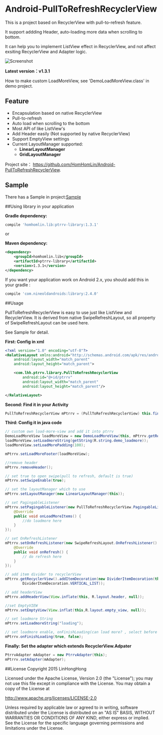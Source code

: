 # Android-PullToRefreshRecyclerView

This is a project based on RecyclerView with pull-to-refresh feature.

It support addding Header, auto-loading more data when scrolling to bottom.

It can help you to implement ListView effect in RecyclerView, and not affect exsiting RecyclerView and Adapter logic.


![Screenshot](https://github.com/HomHomLin/Android-PullToRefreshRecyclerView/blob/master/screenshot.gif)


**Latest version：v1.3.1**

How to make custom LoadMoreView, see 'DemoLoadMoreView.class' in demo project.

## Feature
 * Encapsulation based on native RecyclerView
 * Pull-to-refresh
 * Auto load when scrolling to the bottom
 * Most API of like ListView's
 * Add Header easily (Not supported by native RecyclerView)
 * Support EmptyView settings
 * Current LayoutManager supported:
 	* **LinearLayoutManager**
 	* **GridLayoutManager**

Project site： <https://github.com/HomHomLin/Android-PullToRefreshRecyclerView>.

## Sample
There has a Sample in project:[Sample](https://github.com/HomHomLin/Android-PullToRefreshRecyclerView/blob/master/sample.apk)

##Using library in your application

**Gradle dependency:**
``` groovy
compile 'homhomlin.lib:ptrrv-library:1.3.1'
```

or

**Maven dependency:**
``` xml
<dependency>
	<groupId>homhomlin.lib</groupId>
	<artifactId>ptrrv-library</artifactId>
	<version>1.3.1</version>
</dependency>
```

If you want your application work on Android 2.x, you should add this in your gradle :

``` groovy
compile 'com.nineoldandroids:library:2.4.0'
```

##Usage

PullToRefreshRecyclerView is easy to use just like ListView and RecyclerView.
It is derived from native SwipeRefreshLayout, so all property of SwipeRefreshLayout can be used here.

See Sample for detail.

**First: Config in xml**
``` xml
<?xml version="1.0" encoding="utf-8"?>
<RelativeLayout xmlns:android="http://schemas.android.com/apk/res/android"
    android:layout_width="match_parent"
    android:layout_height="match_parent">

    <com.lhh.ptrrv.library.PullToRefreshRecyclerView
        android:id="@+id/ptrrv"
        android:layout_width="match_parent"
        android:layout_height="match_parent"/>

</RelativeLayout>
```

**Second: Find it in your Activity**
``` java
PullToRefreshRecyclerView mPtrrv = (PullToRefreshRecyclerView) this.findViewById(R.id.ptrrv);
```

**Third: Config it in java code**
``` java
// custom own load-more-view and add it into ptrrv
DemoLoadMoreView loadMoreView = new DemoLoadMoreView(this, mPtrrv.getRecyclerView());
loadMoreView.setLoadmoreString(getString(R.string.demo_loadmore));
loadMoreView.setLoadMorePadding(100);

mPtrrv.setLoadMoreFooter(loadMoreView);

//remove header
mPtrrv.removeHeader();

// set true to open swipe(pull to refresh, default is true)
mPtrrv.setSwipeEnable(true);

// set the layoutManager which to use
mPtrrv.setLayoutManager(new LinearLayoutManager(this));

// set PagingableListener
mPtrrv.setPagingableListener(new PullToRefreshRecyclerView.PagingableListener() {
    @Override
    public void onLoadMoreItems() {
        //do loadmore here
    }
});

// set OnRefreshListener
mPtrrv.setOnRefreshListener(new SwipeRefreshLayout.OnRefreshListener() {
    @Override
    public void onRefresh() {
        // do refresh here
    }
});

// add item divider to recyclerView
mPtrrv.getRecyclerView().addItemDecoration(new DividerItemDecoration(this,
        DividerItemDecoration.VERTICAL_LIST));

// add headerView
mPtrrv.addHeaderView(View.inflate(this, R.layout.header, null));

//set EmptyVIEW
mPtrrv.setEmptyView(View.inflat(this,R.layout.empty_view, null));

// set loadmore String
mPtrrv.setLoadmoreString("loading");

// set loadmore enable, onFinishLoading(can load more? , select before item)
mPtrrv.onFinishLoading(true, false);
```

**Finally: Set the adapter which extends RecyclerView.Adpater**
``` java
PtrrvAdapter mAdapter = new PtrrvAdapter(this);
mPtrrv.setAdapter(mAdapter);
```

##License
Copyright 2015 LinHongHong

Licensed under the Apache License, Version 2.0 (the "License");
you may not use this file except in compliance with the License.
You may obtain a copy of the License at

   http://www.apache.org/licenses/LICENSE-2.0

Unless required by applicable law or agreed to in writing, software
distributed under the License is distributed on an "AS IS" BASIS,
WITHOUT WARRANTIES OR CONDITIONS OF ANY KIND, either express or implied.
See the License for the specific language governing permissions and
limitations under the License.